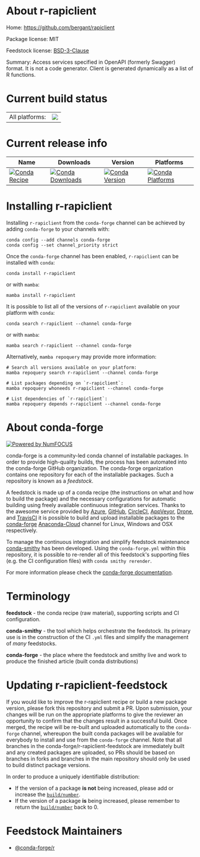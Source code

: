 About r-rapiclient
==================

Home: https://github.com/bergant/rapiclient

Package license: MIT

Feedstock license: [BSD-3-Clause](https://github.com/conda-forge/r-rapiclient-feedstock/blob/main/LICENSE.txt)

Summary: Access services specified in OpenAPI (formerly Swagger) format. It is not a code generator. Client is generated dynamically as a list of R functions.

Current build status
====================


<table><tr><td>All platforms:</td>
    <td>
      <a href="https://dev.azure.com/conda-forge/feedstock-builds/_build/latest?definitionId=9725&branchName=main">
        <img src="https://dev.azure.com/conda-forge/feedstock-builds/_apis/build/status/r-rapiclient-feedstock?branchName=main">
      </a>
    </td>
  </tr>
</table>

Current release info
====================

| Name | Downloads | Version | Platforms |
| --- | --- | --- | --- |
| [![Conda Recipe](https://img.shields.io/badge/recipe-r--rapiclient-green.svg)](https://anaconda.org/conda-forge/r-rapiclient) | [![Conda Downloads](https://img.shields.io/conda/dn/conda-forge/r-rapiclient.svg)](https://anaconda.org/conda-forge/r-rapiclient) | [![Conda Version](https://img.shields.io/conda/vn/conda-forge/r-rapiclient.svg)](https://anaconda.org/conda-forge/r-rapiclient) | [![Conda Platforms](https://img.shields.io/conda/pn/conda-forge/r-rapiclient.svg)](https://anaconda.org/conda-forge/r-rapiclient) |

Installing r-rapiclient
=======================

Installing `r-rapiclient` from the `conda-forge` channel can be achieved by adding `conda-forge` to your channels with:

```
conda config --add channels conda-forge
conda config --set channel_priority strict
```

Once the `conda-forge` channel has been enabled, `r-rapiclient` can be installed with `conda`:

```
conda install r-rapiclient
```

or with `mamba`:

```
mamba install r-rapiclient
```

It is possible to list all of the versions of `r-rapiclient` available on your platform with `conda`:

```
conda search r-rapiclient --channel conda-forge
```

or with `mamba`:

```
mamba search r-rapiclient --channel conda-forge
```

Alternatively, `mamba repoquery` may provide more information:

```
# Search all versions available on your platform:
mamba repoquery search r-rapiclient --channel conda-forge

# List packages depending on `r-rapiclient`:
mamba repoquery whoneeds r-rapiclient --channel conda-forge

# List dependencies of `r-rapiclient`:
mamba repoquery depends r-rapiclient --channel conda-forge
```


About conda-forge
=================

[![Powered by
NumFOCUS](https://img.shields.io/badge/powered%20by-NumFOCUS-orange.svg?style=flat&colorA=E1523D&colorB=007D8A)](https://numfocus.org)

conda-forge is a community-led conda channel of installable packages.
In order to provide high-quality builds, the process has been automated into the
conda-forge GitHub organization. The conda-forge organization contains one repository
for each of the installable packages. Such a repository is known as a *feedstock*.

A feedstock is made up of a conda recipe (the instructions on what and how to build
the package) and the necessary configurations for automatic building using freely
available continuous integration services. Thanks to the awesome service provided by
[Azure](https://azure.microsoft.com/en-us/services/devops/), [GitHub](https://github.com/),
[CircleCI](https://circleci.com/), [AppVeyor](https://www.appveyor.com/),
[Drone](https://cloud.drone.io/welcome), and [TravisCI](https://travis-ci.com/)
it is possible to build and upload installable packages to the
[conda-forge](https://anaconda.org/conda-forge) [Anaconda-Cloud](https://anaconda.org/)
channel for Linux, Windows and OSX respectively.

To manage the continuous integration and simplify feedstock maintenance
[conda-smithy](https://github.com/conda-forge/conda-smithy) has been developed.
Using the ``conda-forge.yml`` within this repository, it is possible to re-render all of
this feedstock's supporting files (e.g. the CI configuration files) with ``conda smithy rerender``.

For more information please check the [conda-forge documentation](https://conda-forge.org/docs/).

Terminology
===========

**feedstock** - the conda recipe (raw material), supporting scripts and CI configuration.

**conda-smithy** - the tool which helps orchestrate the feedstock.
                   Its primary use is in the construction of the CI ``.yml`` files
                   and simplify the management of *many* feedstocks.

**conda-forge** - the place where the feedstock and smithy live and work to
                  produce the finished article (built conda distributions)


Updating r-rapiclient-feedstock
===============================

If you would like to improve the r-rapiclient recipe or build a new
package version, please fork this repository and submit a PR. Upon submission,
your changes will be run on the appropriate platforms to give the reviewer an
opportunity to confirm that the changes result in a successful build. Once
merged, the recipe will be re-built and uploaded automatically to the
`conda-forge` channel, whereupon the built conda packages will be available for
everybody to install and use from the `conda-forge` channel.
Note that all branches in the conda-forge/r-rapiclient-feedstock are
immediately built and any created packages are uploaded, so PRs should be based
on branches in forks and branches in the main repository should only be used to
build distinct package versions.

In order to produce a uniquely identifiable distribution:
 * If the version of a package **is not** being increased, please add or increase
   the [``build/number``](https://docs.conda.io/projects/conda-build/en/latest/resources/define-metadata.html#build-number-and-string).
 * If the version of a package **is** being increased, please remember to return
   the [``build/number``](https://docs.conda.io/projects/conda-build/en/latest/resources/define-metadata.html#build-number-and-string)
   back to 0.

Feedstock Maintainers
=====================

* [@conda-forge/r](https://github.com/conda-forge/r/)

